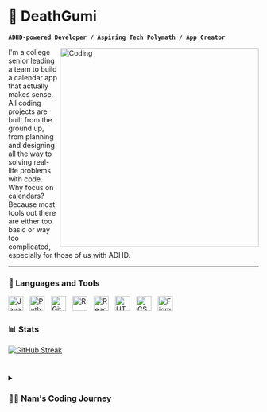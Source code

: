 # 🚀 DeathGumi

**`ADHD-powered Developer / Aspiring Tech Polymath / App Creator`**

<img align="right" alt="Coding" width="400" src="https://i.pinimg.com/originals/51/8a/fb/518afb1d1cdc07eb7d2b1729f03fe91e.gif">

I'm a college senior leading a team to build a calendar app that actually makes sense. All coding projects are built from the ground up, from planning and designing all the way to solving real-life problems with code. Why focus on calendars? Because most tools out there are either too basic or way too complicated, especially for those of us with ADHD.


---

### 🧰 Languages and Tools

<img align="left" alt="JavaScript" width="30px" style="padding-right:10px;" src="https://cdn.jsdelivr.net/gh/devicons/devicon/icons/javascript/javascript-plain.svg" />
<img align="left" alt="Python" width="30px" style="padding-right:10px;" src="https://cdn.jsdelivr.net/gh/devicons/devicon/icons/python/python-plain.svg" />
<img align="left" alt="Git" width="30px" style="padding-right:10px;" src="https://cdn.jsdelivr.net/gh/devicons/devicon/icons/git/git-original.svg" />
<img align="left" alt="R" width="30px" style="padding-right:10px;" src="https://cdn.jsdelivr.net/gh/devicons/devicon/icons/rstudio/rstudio-original.svg" />
<img align="left" alt="React" width="30px" style="padding-right:10px;" src="https://cdn.jsdelivr.net/gh/devicons/devicon/icons/react/react-original.svg" />
<img align="left" alt="HTML" width="30px" style="padding-right:10px;" src="https://cdn.jsdelivr.net/gh/devicons/devicon/icons/html5/html5-plain.svg" />
<img align="left" alt="CSS" width="30px" style="padding-right:10px;" src="https://cdn.jsdelivr.net/gh/devicons/devicon/icons/css3/css3-plain.svg" />
<img align="left" alt="Figma" width="30px" style="padding-right:10px;" src="https://cdn.jsdelivr.net/gh/devicons/devicon/icons/figma/figma-original.svg" />
<br />

#

### 📊 Stats

[![GitHub Streak](https://github-readme-streak-stats.herokuapp.com/?user=deathgumi&theme=dark)](https://git.io/streak-stats)

#

<details>
 <summary><h3>👨‍💻 Nam's Coding Journey</h3></summary>
   My journey into the world of coding wasn't a straight path. Initially, I dreamed of becoming an architect, fascinated by the idea of designing spaces. But in my junior year of high school, I stumbled upon computer science and fell in love with a different kind of design - the architecture of software.

   As I dove deeper into coding, I found myself captivated by the endless possibilities it offered. Balancing my newfound passion with my love for badminton, I navigated through high school, excited about the future in tech that lay ahead.

   College brought its own set of challenges. The rigid structure of assignments and coding tasks I didn't always connect with led to a brief falling out with programming. But as they say, absence makes the heart grow fonder. It wasn't until I started working on my own app that I rediscovered my passion for coding and design.

   Living with ADHD, I've always found it challenging to use existing apps. They're either too simple, lacking essential features, or so complicated they require a tutorial just to get started. This frustration became my motivation. I decided to create my own calendar app, one that would cater to my needs and potentially help others facing similar challenges.

   Through this process, I've gained a deeper understanding of front-end and back-end development, design principles, and even psychology. I've learned to appreciate the intricate dance between functionality and user experience.

   As I continue to develop my skills, I'm exploring various paths in tech. Whether it's diving into the world of data science, honing my software engineering skills, or focusing on UX/UI design, I'm excited about the possibilities. And yes, I know I need to brush up on my algorithms too (it's always a work in progress, right?).

   This journey has taught me that it's okay to pivot, to rediscover passions, and to create solutions for problems you personally face. As I work towards landing a job in tech and continue to develop my app, I'm reminded that the most fulfilling path is often the one you carve out for yourself.
</details>
